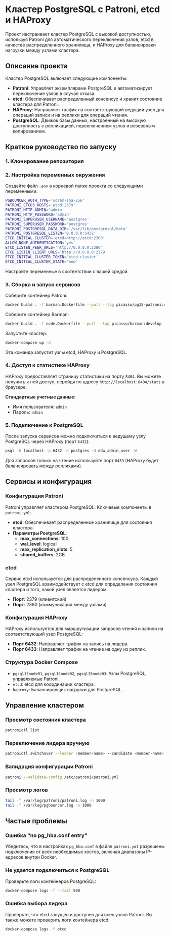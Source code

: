 # Кластер PostgreSQL с Patroni, etcd и HAProxy

Проект настраивает кластер PostgreSQL с высокой доступностью, используя Patroni для автоматического переключения узлов,
etcd в качестве распределенного хранилища, и HAProxy для балансировки нагрузки между узлами кластера.

## Описание проекта

Кластер PostgreSQL включает следующие компоненты:

- **Patroni**: Управляет экземплярами PostgreSQL и автоматизирует переключение узлов в случае отказа.
- **etcd**: Обеспечивает распределенный консенсус и хранит состояние кластера для Patroni.
- **HAProxy**: Направляет трафик на соответствующий ведущий узел для операций записи и на реплики для операций чтения.
- **PostgreSQL**: Движок базы данных, настроенный на высокую доступность с репликацией, переключением узлов и резервным
  копированием.

## Краткое руководство по запуску

### 1. Клонирование репозитория

### 2. Настройка переменных окружения

Создайте файл `.env` в корневой папке проекта со следующими переменными:

```bash
PGBOUNCER_AUTH_TYPE='scram-sha-256'
PATRONI_ETCD3_HOSTS='etcd:2379'
PATRONI_HTTP_ADMIN='admin'
PATRONI_HTTP_PASSWORD='admin'
PATRONI_SUPERUSER_USERNAME='postgres'
PATRONI_SUPERUSER_PASSWORD='postgres'
PATRONI_POSTGRESQL_DATA_DIR='/var/lib/postgresql/data'
PATRONI_POSTGRESQL_LISTEN='0.0.0.0:5432'
ETCD_INITIAL_CLUSTER='etcd=http://etcd:2380'
ALLOW_NONE_AUTHENTICATION='yes'
ETCD_LISTEN_PEER_URLS='http://0.0.0.0:2380'
ETCD_LISTEN_CLIENT_URLS='http://0.0.0.0:2379'
ETCD_INITIAL_CLUSTER_TOKEN='etcd-cluster'
ETCD_INITIAL_CLUSTER_STATE='new'
```

Настройте переменные в соответствии с вашей средой.

### 3. Сборка и запуск сервисов

Соберите контейнер Patroni:

```bash
docker build . -f barman.Dockerfile --pull --tag picasso/pg15-patroni:develop
```

Соберите контейнер Barman:

```bash
docker build . -f node.Dockerfile --pull --tag picasso/barman:develop
```

Запустите кластер:

```bash
docker-compose up -d
```

Эта команда запустит узлы etcd, HAProxy и PostgreSQL.

### 4. Доступ к статистике HAProxy

HAProxy предоставляет страницу статистики на порту `8404`. Вы можете получить к ней доступ, перейдя по адресу
`http://localhost:8404/stats` в браузере.

**Стандартные учетные данные:**

- Имя пользователя: `admin`
- Пароль: `admin`

### 5. Подключение к PostgreSQL

После запуска сервисов можно подключиться к ведущему узлу PostgreSQL через HAProxy (порт `6432`):

```bash
psql -h localhost -p 6432 -d postgres -U edw_admin_user -W
```

Для запросов только на чтение используйте порт `6433` (HAProxy будет балансировать между репликами).

## Сервисы и конфигурация

### Конфигурация Patroni

Patroni управляет кластером PostgreSQL. Ключевые компоненты в `patroni.yml`:

- **etcd**: Обеспечивает распределенное хранилище для состояния кластера.
- **Параметры PostgreSQL**:
    - **max_connections**: 100
    - **wal_level**: logical
    - **max_replication_slots**: 5
    - **shared_buffers**: 2GB

### etcd

Сервис etcd используется для распределенного консенсуса. Каждый узел PostgreSQL взаимодействует с etcd для определения
состояния кластера и того, какой узел является лидером.

- **Порт**: 2379 (клиентский)
- **Порт**: 2380 (коммуникация между узлами)

### Конфигурация HAProxy

HAProxy используется для маршрутизации запросов чтения и записи на соответствующий узел PostgreSQL:

- **Порт 6432**: Направляет трафик на запись на лидера.
- **Порт 6433**: Направляет трафик на чтение на одну из реплик.

### Структура Docker Compose

- `pgsql15node01`, `pgsql15node02`, `pgsql15node03`: Узлы PostgreSQL, управляемые Patroni.
- `etcd`: etcd для координации кластера.
- `haproxy`: Балансировщик нагрузки для PostgreSQL.

## Управление кластером

### Просмотр состояния кластера

```bash
patronictl list
```

### Переключение лидера вручную

```bash
patronictl switchover --leader <member-name> --candidate <member-name> --force
```

### Валидация конфигурации Patroni

```bash
patroni --validate-config /etc/patroni/patroni.yml
```

### Просмотр логов

```bash
tail -f /var/log/patroni/patroni.log -n 1000
tail -f /var/log/pgbouncer.log -n 1000
```

## Частые проблемы

### Ошибка "no pg_hba.conf entry"

Убедитесь, что в настройках `pg_hba.conf` в файле `patroni.yml` разрешены подключения от всех необходимых хостов,
включая диапазоны IP-адресов внутри Docker.

### Не удается подключиться к PostgreSQL

Проверьте логи контейнеров PostgreSQL:

```bash
docker-compose logs -f --tail 500
```

### Ошибка выбора лидера

Проверьте, что etcd запущен и доступен для всех узлов Patroni. Вы также можете проверить логи контейнера etcd:

```bash
docker-compose logs -f etcd
```
